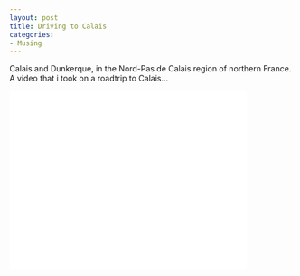 ```yaml
---
layout: post
title: Driving to Calais
categories:
- Musing
---
```


Calais and Dunkerque, in the Nord-Pas de Calais region of northern France. A video that i took on a roadtrip to Calais...

<iframe width="420" height="315" src="//www.youtube.com/embed/9z7eLSySGCc" frameborder="0" allowfullscreen></iframe>
